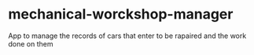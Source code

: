 # mechanical-worckshop-manager
App to manage the records of cars that enter to be rapaired and the work done on them
